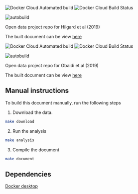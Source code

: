 ![Docker Cloud Automated build](https://img.shields.io/docker/cloud/automated/lcolling/odp-hilgard)
![Docker Cloud Build Status](https://img.shields.io/docker/cloud/build/lcolling/odp-hilgard)

![autobuild](https://github.com/ljcolling/odp-hilgard/workflows/autobuild/badge.svg)

Open data project repo for Hilgard et al (2019)

The built document can be view [here](https://git.colling.net.nz/odp-hilgard/)

![Docker Cloud Automated build](https://img.shields.io/docker/cloud/automated/lcolling/odp-obaidi)
![Docker Cloud Build Status](https://img.shields.io/docker/cloud/build/lcolling/odp-obaidi)

![autobuild](https://github.com/ljcolling/odp-obaidi/workflows/autobuild/badge.svg)

Open data project repo for Obaidi et al (2019)

The built document can be view [here](http://git.colling.net.nz/odp-obaidi/)


## Manual instructions

To build this document manually, run the following steps

1. Download the data. 

```bash
make download 
```

2. Run the analysis 

```bash
make analysis
```
    
3. Compile the document

```bash
make document
```

## Dependencies 

[Docker desktop](https://www.docker.com/products/docker-desktop/)
